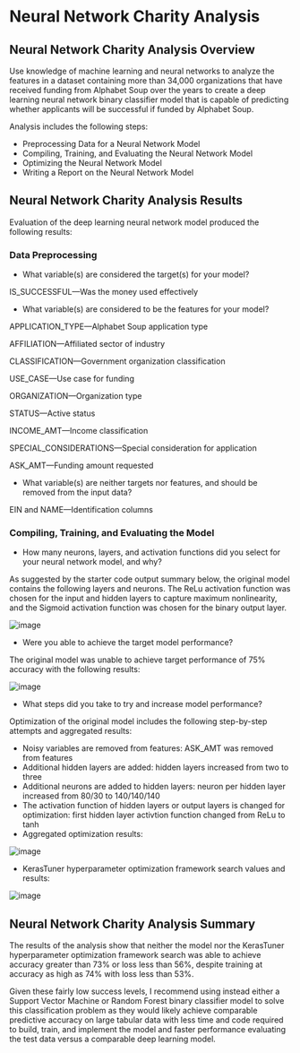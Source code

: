 # Neural Network Charity Analysis

## Neural Network Charity Analysis Overview
Use knowledge of machine learning and neural networks to analyze the features in a dataset containing more than 34,000 organizations that have received funding from Alphabet Soup over the years to create a deep learning neural network binary classifier model that is capable of predicting whether applicants will be successful if funded by Alphabet Soup.

Analysis includes the following steps:
* Preprocessing Data for a Neural Network Model
* Compiling, Training, and Evaluating the Neural Network Model
* Optimizing the Neural Network Model
* Writing a Report on the Neural Network Model

## Neural Network Charity Analysis Results
Evaluation of the deep learning neural network model produced the following results:
### Data Preprocessing
* What variable(s) are considered the target(s) for your model? 

IS_SUCCESSFUL—Was the money used effectively

* What variable(s) are considered to be the features for your model? 

APPLICATION_TYPE—Alphabet Soup application type

AFFILIATION—Affiliated sector of industry

CLASSIFICATION—Government organization classification

USE_CASE—Use case for funding

ORGANIZATION—Organization type

STATUS—Active status

INCOME_AMT—Income classification

SPECIAL_CONSIDERATIONS—Special consideration for application

ASK_AMT—Funding amount requested

* What variable(s) are neither targets nor features, and should be removed from the input data?

EIN and NAME—Identification columns

### Compiling, Training, and Evaluating the Model
* How many neurons, layers, and activation functions did you select for your neural network model, and why?

As suggested by the starter code output summary below, the original model contains the following layers and neurons. The ReLu activation function was chosen for the input and hidden layers to capture maximum nonlinearity, and the Sigmoid activation function was chosen for the binary output layer.

![image](https://user-images.githubusercontent.com/92612370/155830033-f2adc166-3970-4993-a907-17b3e44c39cf.png)


* Were you able to achieve the target model performance?

The original model was unable to achieve target performance of 75% accuracy with the following results:

![image](https://user-images.githubusercontent.com/92612370/155830126-6988fab6-5db8-4e3d-b68e-7e3e4b976aac.png)


* What steps did you take to try and increase model performance?

Optimization of the original model includes the following step-by-step attempts and aggregated results:
- Noisy variables are removed from features: ASK_AMT was removed from features
- Additional hidden layers are added: hidden layers increased from two to three
- Additional neurons are added to hidden layers: neuron per hidden layer increased from 80/30 to 140/140/140
- The activation function of hidden layers or output layers is changed for optimization: first hidden layer activtion function changed from ReLu to tanh
- Aggregated optimization results:

![image](https://user-images.githubusercontent.com/92612370/155830150-e87a2d5b-362d-47ec-922e-613b10dd1142.png)


- KerasTuner hyperparameter optimization framework search values and results:

![image](https://user-images.githubusercontent.com/92612370/155830183-9418037a-51f3-4666-ba37-b01192658c4a.png)


## Neural Network Charity Analysis Summary
The results of the analysis show that neither the model nor the KerasTuner hyperparameter optimization framework search was able to achieve accuracy greater than 73% or loss less than 56%, despite training at accuracy as high as 74% with loss less than 53%.

Given these fairly low success levels, I recommend using instead either a Support Vector Machine or Random Forest binary classifier model to solve this classification problem as they would likely achieve comparable predictive accuracy on large tabular data with less time and code required to build, train, and implement the model and faster performance evaluating the test data versus a comparable deep learning model.
